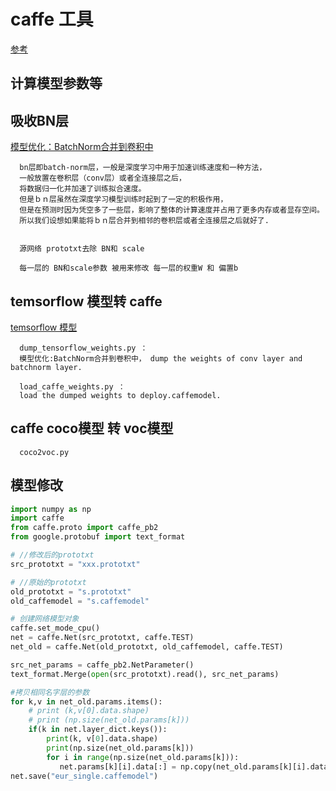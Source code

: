 # caffe 工具
[参考](https://github.com/Ewenwan/caffe_tools)

## 计算模型参数等

## 吸收BN层
[模型优化：BatchNorm合并到卷积中](https://blog.csdn.net/wfei101/article/details/78635557)


      bn层即batch-norm层，一般是深度学习中用于加速训练速度和一种方法，
      一般放置在卷积层（conv层）或者全连接层之后，
      将数据归一化并加速了训练拟合速度。
      但是ｂｎ层虽然在深度学习模型训练时起到了一定的积极作用，
      但是在预测时因为凭空多了一些层，影响了整体的计算速度并占用了更多内存或者显存空间。
      所以我们设想如果能将ｂｎ层合并到相邻的卷积层或者全连接层之后就好了.
      
      
      源网络 prototxt去除 BN和 scale
      
      每一层的 BN和scale参数 被用来修改 每一层的权重W 和 偏置b
      

## temsorflow 模型转 caffe
[temsorflow 模型](https://github.com/tensorflow/models/blob/master/research/object_detection/g3doc/detection_model_zoo.md)

      dump_tensorflow_weights.py ： 
      模型优化:BatchNorm合并到卷积中， dump the weights of conv layer and batchnorm layer.
         
      load_caffe_weights.py ：
      load the dumped weights to deploy.caffemodel.
   
##  caffe  coco模型 转 voc模型
      coco2voc.py


## 模型修改
```py
import numpy as np
import caffe
from caffe.proto import caffe_pb2
from google.protobuf import text_format

# //修改后的prototxt
src_prototxt = "xxx.prototxt"

# //原始的prototxt
old_prototxt = "s.prototxt"
old_caffemodel = "s.caffemodel"

# 创建网络模型对象
caffe.set_mode_cpu()
net = caffe.Net(src_prototxt, caffe.TEST)
net_old = caffe.Net(old_prototxt, old_caffemodel, caffe.TEST)

src_net_params = caffe_pb2.NetParameter()
text_format.Merge(open(src_prototxt).read(), src_net_params)

#拷贝相同名字层的参数
for k,v in net_old.params.items():
    # print (k,v[0].data.shape)
    # print (np.size(net_old.params[k]))
    if(k in net.layer_dict.keys()):
        print(k, v[0].data.shape)
        print(np.size(net_old.params[k]))
        for i in range(np.size(net_old.params[k])):
           net.params[k][i].data[:] = np.copy(net_old.params[k][i].data[:])
net.save("eur_single.caffemodel")
```
